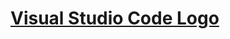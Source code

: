 # [Visual Studio Code Logo](https://upload.wikimedia.org/wikipedia/commons/thumb/c/c3/Visual_Studio_Code_1.29.svg/1200px-Visual_Studio_Code_1.29.svg.png)
